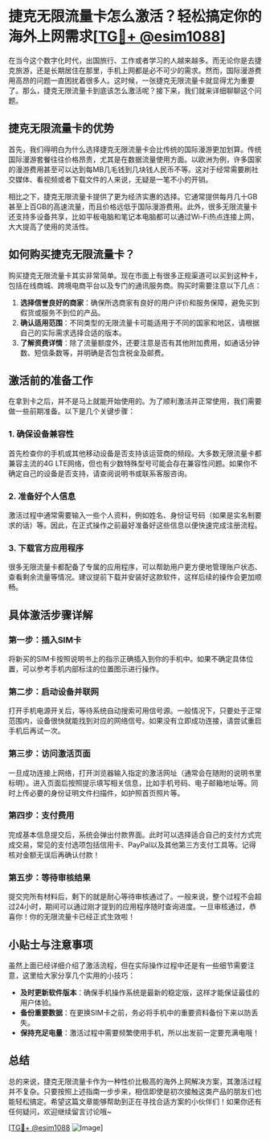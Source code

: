 # 捷克无限流量卡怎么激活？轻松搞定你的海外上网需求[[TG💪+ @esim1088](https://t.me/s/esim1088)]

在当今这个数字化时代，出国旅行、工作或者学习的人越来越多。而无论你是去捷克旅游，还是长期居住在那里，手机上网都是必不可少的需求。然而，国际漫游费用高昂的问题一直困扰着很多人。这时候，一张捷克无限流量卡就显得尤为重要了。那么，捷克无限流量卡到底该怎么激活呢？接下来，我们就来详细聊聊这个问题。

## 捷克无限流量卡的优势

首先，我们得明白为什么选择捷克无限流量卡会比传统的国际漫游更加划算。传统国际漫游套餐往往价格昂贵，尤其是在数据流量使用方面。以欧洲为例，许多国家的漫游费用甚至可以达到每MB几毛钱到几块钱人民币不等。这对于经常需要刷社交媒体、看视频或者下载文件的人来说，无疑是一笔不小的开销。

相比之下，捷克无限流量卡提供了更为经济实惠的选择。它通常提供每月几十GB甚至上百GB的高速流量，而且价格远低于国际漫游费用。此外，很多无限流量卡还支持多设备共享，比如平板电脑和笔记本电脑都可以通过Wi-Fi热点连接上网，大大提高了使用的灵活性。

## 如何购买捷克无限流量卡？

购买捷克无限流量卡其实非常简单。现在市面上有很多正规渠道可以买到这种卡，包括在线商城、跨境电商平台以及专门的通讯服务商。购买时需要注意以下几点：

1. **选择信誉良好的商家**：确保所选商家有良好的用户评价和服务保障，避免买到假货或服务不到位的产品。
2. **确认适用范围**：不同类型的无限流量卡可能适用于不同的国家和地区，请根据自己的实际需求选择合适的版本。
3. **了解资费详情**：除了流量额度外，还要注意是否有其他附加费用，如通话分钟数、短信条数等，并明确是否包含税金及邮费。

## 激活前的准备工作

在拿到卡之后，并不是马上就能开始使用的。为了顺利激活并正常使用，我们需要做一些前期准备。以下是几个关键步骤：

### 1. 确保设备兼容性
首先检查你的手机或其他移动设备是否支持该运营商的频段。大多数无限流量卡都兼容主流的4G LTE网络，但也有少数特殊型号可能会存在兼容性问题。如果你不确定自己的设备是否支持，请查阅说明书或联系客服咨询。

### 2. 准备好个人信息
激活过程中通常需要输入一些个人资料，例如姓名、身份证号码（如果是实名制要求的话）等。因此，在正式操作之前最好准备好这些信息以便快速完成注册流程。

### 3. 下载官方应用程序
很多无限流量卡都配备了专属的应用程序，可以帮助用户更方便地管理账户状态、查看剩余流量等情况。建议提前下载并安装好这款软件，这样后续的操作会更加顺畅。

## 具体激活步骤详解

### 第一步：插入SIM卡
将新买的SIM卡按照说明书上的指示正确插入到你的手机中。如果不确定具体位置，可以参考手机内部标注的位置图示进行操作。

### 第二步：启动设备并联网
打开手机电源开关后，等待系统自动搜索可用信号源。一般情况下，只要处于正常范围内，设备很快就能找到对应的网络信号。如果没有立即成功连接，请尝试重启手机后再试一次。

### 第三步：访问激活页面
一旦成功连接上网络，打开浏览器输入指定的激活网址（通常会在随附的说明书里标明）。进入页面后按照提示填写相关信息，比如手机号码、电子邮箱地址等。同时上传必要的身份证明文件扫描件，如护照首页照片等。

### 第四步：支付费用
完成基本信息提交后，系统会弹出付款界面。此时可以选择适合自己的支付方式完成交易，常见的支付选项包括信用卡、PayPal以及其他第三方支付工具等。记得核对金额无误后再确认付款！

### 第五步：等待审核结果
提交完所有材料后，剩下的就是耐心等待审核通过了。一般来说，整个过程不会超过24小时，期间可以通过刚才提到的应用程序随时查询进度。一旦审核通过，恭喜你！你的无限流量卡已经正式生效啦！

## 小贴士与注意事项

虽然上面已经详细介绍了激活流程，但在实际操作过程中还是有一些细节需要注意，这里给大家分享几个实用的小技巧：

- **及时更新软件版本**：确保手机操作系统是最新的稳定版，这样才能保证最佳的用户体验。
- **备份重要数据**：在更换SIM卡之前，务必将手机中的重要资料备份下来以防丢失。
- **保持充足电量**：激活过程中需要频繁使用手机，所以出发前一定要充满电哦！

## 总结

总的来说，捷克无限流量卡作为一种性价比极高的海外上网解决方案，其激活过程并不复杂。只要按照上述指南一步步来，相信即使是初次接触这类产品的朋友们也能轻松搞定。希望这篇文章能够帮助到正在寻找合适方案的小伙伴们！如果你还有任何疑问，欢迎继续留言讨论哦~

[[TG💪+ @esim1088](https://t.me/s/esim1088) ![Image](https://i.postimg.cc/4NQfJmqS/Snipaste-2025-05-13-00-14-12.png)]